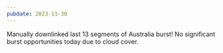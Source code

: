 ```yaml
---
pubdate: 2023-11-30
---
```


Manually downlinked last 13 segments of Australia burst!  No significant burst opportunities today due to cloud cover.
